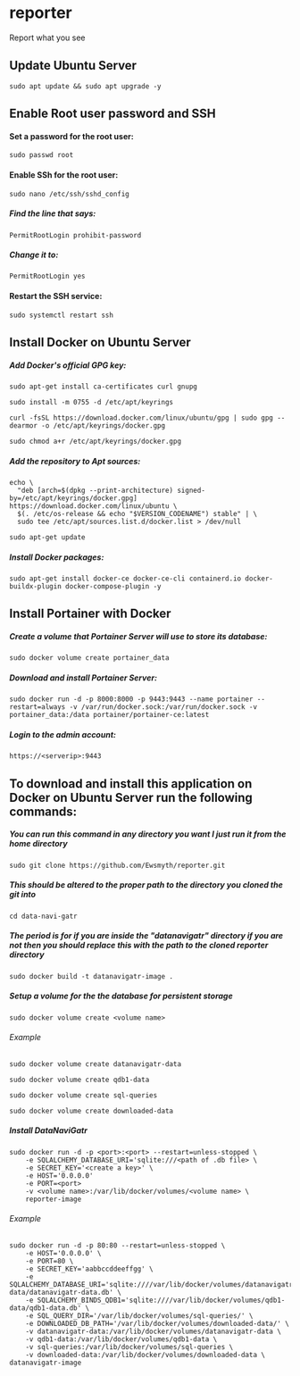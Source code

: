 # reporter
 Report what you see

## Update Ubuntu Server
```
sudo apt update && sudo apt upgrade -y
```

## Enable Root user password and SSH
#### Set a password for the root user:
```
sudo passwd root
```
#### Enable SSh for the root user:
```
sudo nano /etc/ssh/sshd_config
```
##### Find the line that says:
```
PermitRootLogin prohibit-password
```
##### Change it to:
```
PermitRootLogin yes
```
#### Restart the SSH service:
```
sudo systemctl restart ssh
```

## Install Docker on Ubuntu Server

##### Add Docker's official GPG key:
```
sudo apt-get install ca-certificates curl gnupg
```
```
sudo install -m 0755 -d /etc/apt/keyrings
```
```
curl -fsSL https://download.docker.com/linux/ubuntu/gpg | sudo gpg --dearmor -o /etc/apt/keyrings/docker.gpg
```
```
sudo chmod a+r /etc/apt/keyrings/docker.gpg
```
##### Add the repository to Apt sources:
```
echo \
  "deb [arch=$(dpkg --print-architecture) signed-by=/etc/apt/keyrings/docker.gpg] https://download.docker.com/linux/ubuntu \
  $(. /etc/os-release && echo "$VERSION_CODENAME") stable" | \
  sudo tee /etc/apt/sources.list.d/docker.list > /dev/null
```
```
sudo apt-get update
```
##### Install Docker packages:
```
sudo apt-get install docker-ce docker-ce-cli containerd.io docker-buildx-plugin docker-compose-plugin -y
```

## Install Portainer with Docker
##### Create a volume that Portainer Server will use to store its database:
```
sudo docker volume create portainer_data
```
##### Download and install Portainer Server:
```
sudo docker run -d -p 8000:8000 -p 9443:9443 --name portainer --restart=always -v /var/run/docker.sock:/var/run/docker.sock -v portainer_data:/data portainer/portainer-ce:latest
```
##### Login to the admin account:
```
https://<serverip>:9443
```

## To download and install this application on Docker on Ubuntu Server run the following commands:

##### You can run this command in any directory you want I just run it from the home directory
```
sudo git clone https://github.com/Ewsmyth/reporter.git
```
##### This should be altered to the proper path to the directory you cloned the git into
```
cd data-navi-gatr
```
##### The period is for if you are inside the "datanavigatr" directory if you are not then you should replace this with the path to the cloned reporter directory
```
sudo docker build -t datanavigatr-image .
```
##### Setup a volume for the the database for persistent storage
```
sudo docker volume create <volume name>
```
###### Example
```
sudo docker volume create datanavigatr-data
```
```
sudo docker volume create qdb1-data
```
```
sudo docker volume create sql-queries
```
```
sudo docker volume create downloaded-data
```
##### Install DataNaviGatr
```
sudo docker run -d -p <port>:<port> --restart=unless-stopped \
    -e SQLALCHEMY_DATABASE_URI='sqlite:///<path of .db file> \
    -e SECRET_KEY='<create a key>' \
    -e HOST='0.0.0.0'
    -e PORT=<port>
    -v <volume name>:/var/lib/docker/volumes/<volume name> \
    reporter-image
```
###### Example
```
sudo docker run -d -p 80:80 --restart=unless-stopped \
    -e HOST='0.0.0.0' \
    -e PORT=80 \
    -e SECRET_KEY='aabbccddeeffgg' \
    -e SQLALCHEMY_DATABASE_URI='sqlite:////var/lib/docker/volumes/datanavigatr-data/datanavigatr-data.db' \
    -e SQLALCHEMY_BINDS_QDB1='sqlite:////var/lib/docker/volumes/qdb1-data/qdb1-data.db' \
    -e SQL_QUERY_DIR='/var/lib/docker/volumes/sql-queries/' \
    -e DOWNLOADED_DB_PATH='/var/lib/docker/volumes/downloaded-data/' \
    -v datanavigatr-data:/var/lib/docker/volumes/datanavigatr-data \
    -v qdb1-data:/var/lib/docker/volumes/qdb1-data \
    -v sql-queries:/var/lib/docker/volumes/sql-queries \
    -v downloaded-data:/var/lib/docker/volumes/downloaded-data \
datanavigatr-image
```